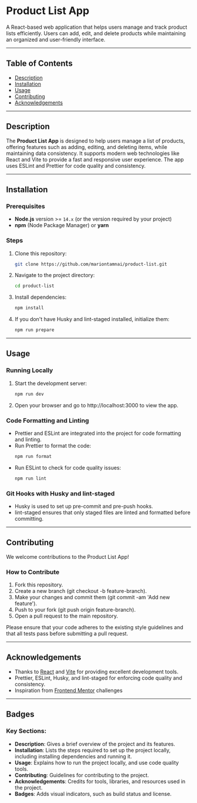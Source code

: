 # Product List App

A React-based web application that helps users manage and track product lists efficiently. Users can add, edit, and delete products while maintaining an organized and user-friendly interface.

---

## Table of Contents

- [Description](#description)
- [Installation](#installation)
- [Usage](#usage)
- [Contributing](#contributing)
- [Acknowledgements](#acknowledgements)

---

## Description

The **Product List App** is designed to help users manage a list of products, offering features such as adding, editing, and deleting items, while maintaining data consistency. It supports modern web technologies like React and Vite to provide a fast and responsive user experience. The app uses ESLint and Prettier for code quality and consistency.

---

## Installation

### Prerequisites

- **Node.js** version >= `14.x` (or the version required by your project)
- **npm** (Node Package Manager) or **yarn**

### Steps

1. Clone this repository:

   ```bash
   git clone https://github.com/mariontamnai/product-list.git
   ```

2. Navigate to the project directory:
   ```bash
   cd product-list
   ```

3. Install dependencies:
    ```bash
   npm install
   ```
4. If you don't have Husky and lint-staged installed, initialize them:
    ```bash
   npm run prepare
   ```
---

## Usage

### Running Locally

1. Start the development server:
   ```bash
   npm run dev
   ```
2. Open your browser and go to http://localhost:3000 to view the app.

### Code Formatting and Linting

- Prettier and ESLint are integrated into the project for code formatting and linting.
- Run Prettier to format the code:
   ```bash
   npm run format
   ```
- Run ESLint to check for code quality issues:
   ```bash
   npm run lint
   ```

### Git Hooks with Husky and lint-staged
- Husky is used to set up pre-commit and pre-push hooks.
- lint-staged ensures that only staged files are linted and formatted before committing.

---

## Contributing
We welcome contributions to the Product List App!

### How to Contribute
1. Fork this repository.
2. Create a new branch (git checkout -b feature-branch).
3. Make your changes and commit them (git commit -am 'Add new feature').
4. Push to your fork (git push origin feature-branch).
5. Open a pull request to the main repository.

Please ensure that your code adheres to the existing style guidelines and that all tests pass before submitting a pull request.

---

## Acknowledgements
- Thanks to [React](https://reactjs.org/) and [Vite](https://vitejs.dev/) for providing excellent development tools.
- Prettier, ESLint, Husky, and lint-staged for enforcing code quality and consistency.
- Inspiration from [Frontend Mentor](https://www.frontendmentor.io/challenges) challenges

---


## Badges


### Key Sections:
- **Description**: Gives a brief overview of the project and its features.
- **Installation**: Lists the steps required to set up the project locally, including installing dependencies and running it.
- **Usage**: Explains how to run the project locally, and use code quality tools.
- **Contributing**: Guidelines for contributing to the project.
- **Acknowledgements**: Credits for tools, libraries, and resources used in the project.
- **Badges**: Adds visual indicators, such as build status and license.


